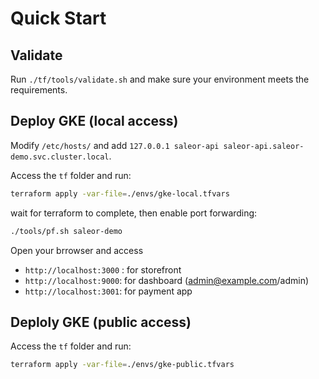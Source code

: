 # Quick Start

## Validate

Run `./tf/tools/validate.sh` and make sure your environment meets the requirements.

## Deploy GKE (local access)

Modify `/etc/hosts/` and add `127.0.0.1 saleor-api saleor-api.saleor-demo.svc.cluster.local`.

Access the `tf` folder and run:

```sh
terraform apply -var-file=./envs/gke-local.tfvars
```

wait for terraform to complete, then enable port forwarding:

```sh
./tools/pf.sh saleor-demo
```

Open your brrowser and access
* `http://localhost:3000` : for storefront
* `http://localhost:9000`: for dashboard (admin@example.com/admin)
* `http://localhost:3001`: for payment app


## Deploly GKE (public access)

Access the `tf` folder and run:

```sh
terraform apply -var-file=./envs/gke-public.tfvars
```


